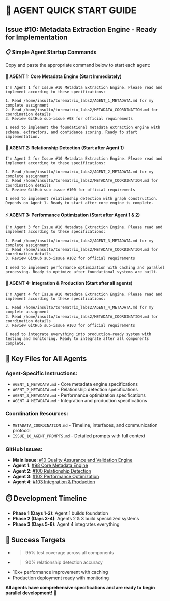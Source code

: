 # 🚀 AGENT QUICK START GUIDE

## Issue #10: Metadata Extraction Engine - Ready for Implementation

### 📋 Simple Agent Startup Commands

Copy and paste the appropriate command below to start each agent:

#### 🔧 AGENT 1: Core Metadata Engine (Start Immediately)
```
I'm Agent 1 for Issue #10 Metadata Extraction Engine. Please read and implement according to these specifications:

1. Read /home/insulto/torematrix_labs2/AGENT_1_METADATA.md for my complete assignment
2. Read /home/insulto/torematrix_labs2/METADATA_COORDINATION.md for coordination details  
3. Review GitHub sub-issue #98 for official requirements

I need to implement the foundational metadata extraction engine with schema, extractors, and confidence scoring. Ready to start implementation.
```

#### 🔗 AGENT 2: Relationship Detection (Start after Agent 1)
```
I'm Agent 2 for Issue #10 Metadata Extraction Engine. Please read and implement according to these specifications:

1. Read /home/insulto/torematrix_labs2/AGENT_2_METADATA.md for my complete assignment
2. Read /home/insulto/torematrix_labs2/METADATA_COORDINATION.md for coordination details
3. Review GitHub sub-issue #100 for official requirements

I need to implement relationship detection with graph construction. Depends on Agent 1. Ready to start after core engine is complete.
```

#### ⚡ AGENT 3: Performance Optimization (Start after Agent 1 & 2)
```
I'm Agent 3 for Issue #10 Metadata Extraction Engine. Please read and implement according to these specifications:

1. Read /home/insulto/torematrix_labs2/AGENT_3_METADATA.md for my complete assignment
2. Read /home/insulto/torematrix_labs2/METADATA_COORDINATION.md for coordination details
3. Review GitHub sub-issue #102 for official requirements

I need to implement performance optimization with caching and parallel processing. Ready to optimize after foundational systems are built.
```

#### 🚀 AGENT 4: Integration & Production (Start after all agents)
```
I'm Agent 4 for Issue #10 Metadata Extraction Engine. Please read and implement according to these specifications:

1. Read /home/insulto/torematrix_labs2/AGENT_4_METADATA.md for my complete assignment
2. Read /home/insulto/torematrix_labs2/METADATA_COORDINATION.md for coordination details
3. Review GitHub sub-issue #103 for official requirements

I need to integrate everything into production-ready system with testing and monitoring. Ready to integrate after all components complete.
```

## 📁 Key Files for All Agents

### Agent-Specific Instructions:
- `AGENT_1_METADATA.md` - Core metadata engine specifications
- `AGENT_2_METADATA.md` - Relationship detection specifications
- `AGENT_3_METADATA.md` - Performance optimization specifications  
- `AGENT_4_METADATA.md` - Integration and production specifications

### Coordination Resources:
- `METADATA_COORDINATION.md` - Timeline, interfaces, and communication protocol
- `ISSUE_10_AGENT_PROMPTS.md` - Detailed prompts with full context

### GitHub Issues:
- **Main Issue**: [#10 Quality Assurance and Validation Engine](https://github.com/insult0o/torematrix_labs2/issues/10)
- **Agent 1**: [#98 Core Metadata Engine](https://github.com/insult0o/torematrix_labs2/issues/98)
- **Agent 2**: [#100 Relationship Detection](https://github.com/insult0o/torematrix_labs2/issues/100)
- **Agent 3**: [#102 Performance Optimization](https://github.com/insult0o/torematrix_labs2/issues/102)
- **Agent 4**: [#103 Integration & Production](https://github.com/insult0o/torematrix_labs2/issues/103)

## ⏱️ Development Timeline

- **Phase 1 (Days 1-2)**: Agent 1 builds foundation
- **Phase 2 (Days 3-4)**: Agents 2 & 3 build specialized systems
- **Phase 3 (Days 5-6)**: Agent 4 integrates everything

## 🎯 Success Targets

- >95% test coverage across all components
- >90% relationship detection accuracy
- 10x+ performance improvement with caching
- Production deployment ready with monitoring

**All agents have comprehensive specifications and are ready to begin parallel development!** 🚀